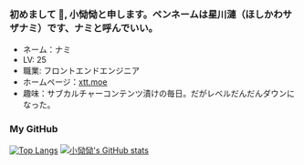 ### 初めまして 👋, 小恸恸と申します。ペンネームは星川漣（ほしかわサザナミ）です、ナミと呼んでいい。

- ネーム：ナミ
- LV: 25
- 職業: フロントエンドエンジニア
- ホームページ：[xtt.moe](https://xtt.moe)
- 趣味：サブカルチャーコンテンツ漬けの毎日。だがレベルだんだんダウンになった。


### My GitHub

[![Top Langs](https://github-readme-stats.vercel.app/api/top-langs/?username=xiaotong-tong&layout=compact)](https://github.com/anuraghazra/github-readme-stats)
[![小恸恸's GitHub stats](https://github-readme-stats.vercel.app/api?username=xiaotong-tong&count_private=true)](https://github.com/anuraghazra/github-readme-stats)
